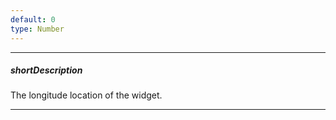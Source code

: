 ```yaml
---
default: 0
type: Number
---
```

---
##### shortDescription
The longitude location of the widget.

---
